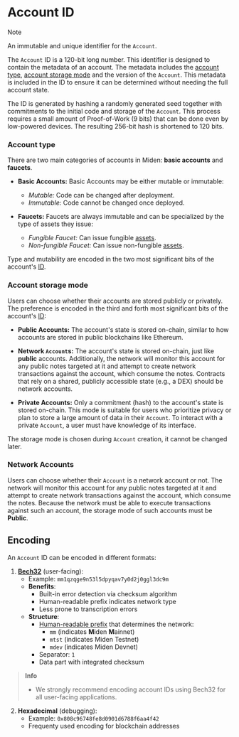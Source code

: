 # Account ID

> [!Note]
> An immutable and unique identifier for the `Account`.

The `Account` ID is a 120-bit long number. This identifier is designed to contain the metadata of an account. The metadata includes the [account type](#account-type), [account storage mode](#account-storage-mode) and the version of the `Account`. This metadata is included in the ID to ensure it can be determined without needing the full account state.

The ID is generated by hashing a randomly generated seed together with commitments to the initial code and storage of the `Account`. This process requires a small amount of Proof-of-Work (9 bits) that can be done even by low-powered devices. The resulting 256-bit hash is shortened to 120 bits.

### Account type

There are two main categories of accounts in Miden: **basic accounts** and **faucets**.

- **Basic Accounts:**
  Basic Accounts may be either mutable or immutable:
  - *Mutable:* Code can be changed after deployment.
  - *Immutable:* Code cannot be changed once deployed.

- **Faucets:**
  Faucets are always immutable and can be specialized by the type of assets they issue:
  - *Fungible Faucet:* Can issue fungible [assets](../asset.md).
  - *Non-fungible Faucet:* Can issue non-fungible [assets](../asset.md).

Type and mutability are encoded in the two most significant bits of the account's [ID](#id).

### Account storage mode

Users can choose whether their accounts are stored publicly or privately. The preference is encoded in the third and forth most significant bits of the account's [ID](#id):

- **Public Accounts:**
  The account's state is stored on-chain, similar to how accounts are stored in public blockchains like Ethereum.

- **Network `Account`s:**
  The account's state is stored on-chain, just like **public** accounts. Additionally, the network will monitor this account for any public notes targeted at it and attempt to create network transactions against the account, which consume the notes. Contracts that rely on a shared, publicly accessible state (e.g., a DEX) should be network accounts.

- **Private Accounts:**
  Only a commitment (hash) to the account's state is stored on-chain. This mode is suitable for users who prioritize privacy or plan to store a large amount of data in their `Account`. To interact with a private `Account`, a user must have knowledge of its interface.

The storage mode is chosen during `Account` creation, it cannot be changed later.

### Network Accounts

Users can choose whether their `Account` is a network account or not. The network will monitor this account for any public notes targeted at it and attempt to create network transactions against the account, which consume the notes. Because the network must be able to execute transactions against such an account, the storage mode of such accounts must be **Public**.

## Encoding

An `Account` ID can be encoded in different formats:

1. [**Bech32**](https://github.com/bitcoin/bips/blob/master/bip-0173.mediawiki) (user-facing):
   - Example: `mm1qzqge9n53l5dpyqav7y0d2j0ggl3dc9m`
   - **Benefits**:
     - Built-in error detection via checksum algorithm
     - Human-readable prefix indicates network type
     - Less prone to transcription errors
   - **Structure**:
     - [Human-readable prefix](https://github.com/satoshilabs/slips/blob/master/slip-0173.md) that
      determines the network:
       - `mm` (indicates **M**iden **M**ainnet)
       - `mtst` (indicates Miden Testnet)
       - `mdev` (indicates Miden Devnet)
     - Separator: `1`
     - Data part with integrated checksum

> **Info**
> - We strongly recommend encoding account IDs using Bech32 for all user-facing applications.
 
2. **Hexadecimal** (debugging):
   - Example: `0x808c96748fe8d0901d6788f6aa4f42`
   - Frequenty used encoding for blockchain addresses

